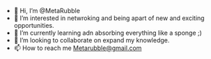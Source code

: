 - 👋 Hi, I’m @MetaRubble
- 👀 I’m interested in netwroking and being apart of new and exciting opportunities.
- 🌱 I’m currently learning adn absorbing everything like a sponge ;)
- 💞️ I’m looking to collaborate on expand my knowledge.
- 📫 How to reach me Metarubble@gmail.com

<!---
MetaRubble/MetaRubble is a ✨ special ✨ repository because its `README.md` (this file) appears on your GitHub profile.
You can click the Preview link to take a look at your changes.
--->

